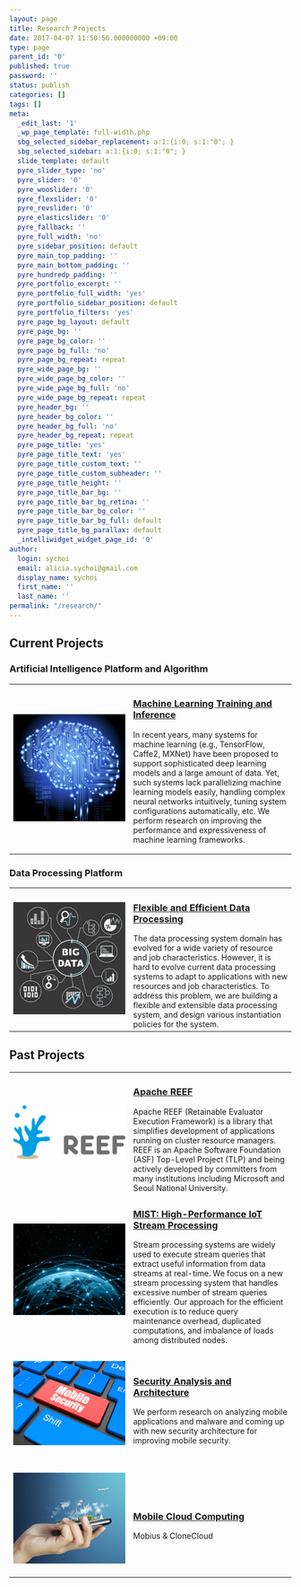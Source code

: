 ```yaml
---
layout: page
title: Research Projects
date: 2017-04-07 11:50:56.000000000 +09:00
type: page
parent_id: '0'
published: true
password: ''
status: publish
categories: []
tags: []
meta:
  _edit_last: '1'
  _wp_page_template: full-width.php
  sbg_selected_sidebar_replacement: a:1:{i:0; s:1:"0"; }
  sbg_selected_sidebar: a:1:{i:0; s:1:"0"; }
  slide_template: default
  pyre_slider_type: 'no'
  pyre_slider: '0'
  pyre_wooslider: '0'
  pyre_flexslider: '0'
  pyre_revslider: '0'
  pyre_elasticslider: '0'
  pyre_fallback: ''
  pyre_full_width: 'no'
  pyre_sidebar_position: default
  pyre_main_top_padding: ''
  pyre_main_bottom_padding: ''
  pyre_hundredp_padding: ''
  pyre_portfolio_excerpt: ''
  pyre_portfolio_full_width: 'yes'
  pyre_portfolio_sidebar_position: default
  pyre_portfolio_filters: 'yes'
  pyre_page_bg_layout: default
  pyre_page_bg: ''
  pyre_page_bg_color: ''
  pyre_page_bg_full: 'no'
  pyre_page_bg_repeat: repeat
  pyre_wide_page_bg: ''
  pyre_wide_page_bg_color: ''
  pyre_wide_page_bg_full: 'no'
  pyre_wide_page_bg_repeat: repeat
  pyre_header_bg: ''
  pyre_header_bg_color: ''
  pyre_header_bg_full: 'no'
  pyre_header_bg_repeat: repeat
  pyre_page_title: 'yes'
  pyre_page_title_text: 'yes'
  pyre_page_title_custom_text: ''
  pyre_page_title_custom_subheader: ''
  pyre_page_title_height: ''
  pyre_page_title_bar_bg: ''
  pyre_page_title_bar_bg_retina: ''
  pyre_page_title_bar_bg_color: ''
  pyre_page_title_bar_bg_full: default
  pyre_page_title_bg_parallax: default
  _intelliwidget_widget_page_id: '0'
author:
  login: sychoi
  email: alicia.sychoi@gmail.com
  display_name: sychoi
  first_name: ''
  last_name: ''
permalink: "/research/"
---
```

## Current Projects

### Artificial Intelligence Platform and Algorithm

<table>
  <tbody>
    <tr>
      <td class="first" style="">
        <img src="../assets/resources/ai_featured_image.jpg">
      </td>
      <td>
        <h3>
          <a href="http://spl.snu.ac.kr/portfolio-items/artificial-intelligence-platform/">Machine Learning Training and Inference</a>
        </h3>
        <p>
        In recent years, many systems for machine learning (e.g., TensorFlow, Caffe2, MXNet) have been proposed to support sophisticated deep learning models and a large amount of data. Yet, such systems lack parallelizing machine learning models easily, handling complex neural networks intuitively, tuning system configurations automatically, etc. We perform research on improving the performance and expressiveness of machine learning frameworks.
        </p>
      </td>
    </tr>
  </tbody>
</table>

### Data Processing Platform

<table>
  <tbody>
    <tr>
      <td class="first">
        <img src="../assets/resources/2-Big-Data-Engines.jpg">
      </td>
      <td class="second">
        <h3>
          <a href="http://spl.snu.ac.kr/portfolio-items/big-data-processing/">Flexible and Efficient Data Processing</a>
        </h3>
        The data processing system domain has evolved for a wide variety of resource and job characteristics. However, it is hard to evolve current data processing systems to adapt to applications with new resources and job characteristics. To address this problem, we are building a flexible and extensible data processing system, and design various instantiation policies for the system.
      </td>
    </tr>
  </tbody>
</table>

## Past Projects

<table>
  <tbody>
    <tr>
      <td class="first">
        <img src="../assets/resources/ApacheREEF_logo_no_margin.png">
      </td>
      <td class="second">
        <h3>
          <a href="http://spl.snu.ac.kr/portfolio-items/apache-reef/">Apache REEF</a>
        </h3>
        Apache REEF (Retainable Evaluator Execution Framework) is a library that simplifies development of applications running on cluster resource managers. REEF is an Apache Software Foundation (ASF) Top-Level Project (TLP) and being actively developed by committers from many institutions including Microsoft and Seoul National University.
      </td>
    </tr>
    <tr>
      <td class="first">
        <img src="../assets/resources/3_data_centric_lowr.jpg">
      </td>
      <td class="second">
        <h3>
          <a href="http://spl.snu.ac.kr/portfolio-items/stream-processing/">MIST: High-Performance IoT Stream Processing</a>
        </h3>
        Stream processing systems are widely used to execute stream queries that extract useful information from data streams at real-time. We focus on a new stream processing system that handles excessive number of stream queries efficiently. Our approach for the efficient execution is to reduce query maintenance overhead, duplicated computations, and imbalance of loads among distributed nodes.
      </td>
    </tr>
    <tr>
      <td class="first">
        <img src="../assets/resources/4-New-Security-Architecture.jpg">
      </td>
      <td class="second">
        <h3>
          <a href="http://spl.snu.ac.kr/portfolio-items/security-analysis-and-architecture/">Security Analysis and Architecture</a>
        </h3>
        We perform research on analyzing mobile applications and malware and coming up with new security architecture for improving mobile security.
      </td>
    </tr>
    <tr>
      <td class="first">
        <img src="../assets/resources/mobile_cloud_main.jpg">
      </td>
      <td class="second">
        <h3>
          <a href="http://spl.snu.ac.kr/portfolio-items/mobius-unified-messaging-and-data-serving-for-mobile-apps/">Mobile Cloud Computing</a>
        </h3>
        Mobius & CloneCloud
      </td>
    </tr>
  </tbody>
</table>

<style>
.first {
  width:200px;
  height:200px;
}
</style>
